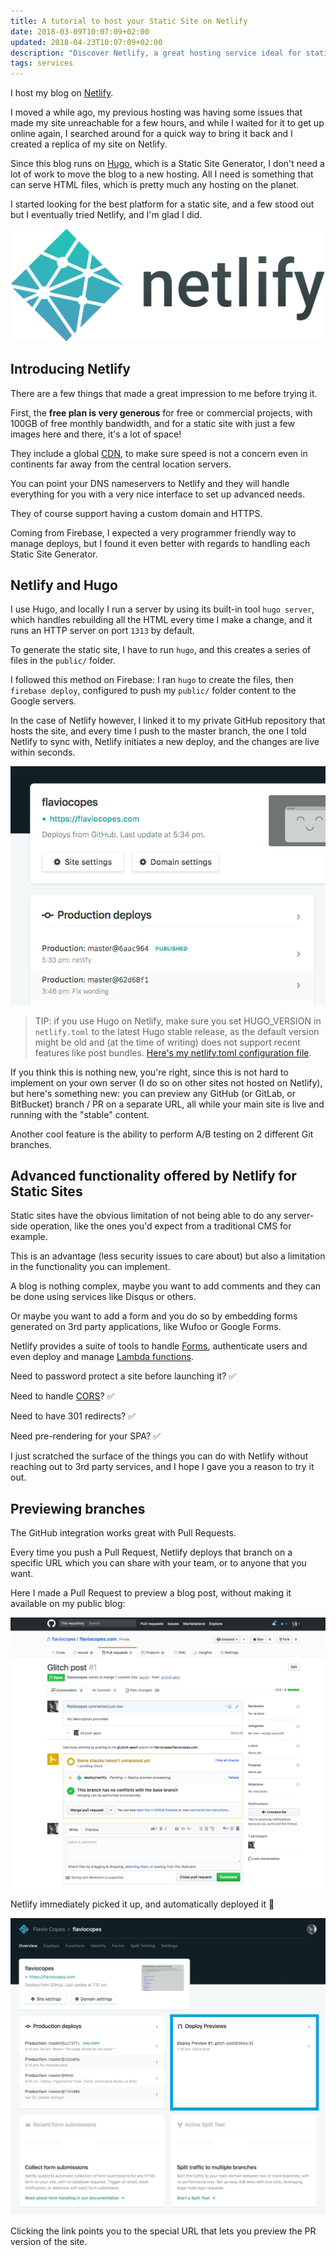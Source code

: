 ```yaml
---
title: A tutorial to host your Static Site on Netlify
date: 2018-03-09T10:07:09+02:00
updated: 2018-04-23T10:07:09+02:00
description: "Discover Netlify, a great hosting service ideal for static sites which has a nice free plan, free CDN and it's blazing fast"
tags: services
---
```


I host my blog on [Netlify](https://www.netlify.com).

I moved a while ago, my previous hosting was having some issues that made my site unreachable for a few hours, and while I waited for it to get up online again, I searched around for a quick way to bring it back and I created a replica of my site on Netlify.

Since this blog runs on [Hugo](https://gohugo.io), which is a Static Site Generator, I don't need a lot of work to move the blog to a new hosting. All I need is something that can serve HTML files, which is pretty much any hosting on the planet.

I started looking for the best platform for a static site, and a few stood out but I eventually tried Netlify, and I'm glad I did.

![Netlify Logo](netlify-logo.png)

## Introducing Netlify

There are a few things that made a great impression to me before trying it.

First, the **free plan is very generous** for free or commercial projects, with 100GB of free monthly bandwidth, and for a static site with just a few images here and there, it's a lot of space!

They include a global [CDN](/cdn/), to make sure speed is not a concern even in continents far away from the central location servers.

You can point your DNS nameservers to Netlify and they will handle everything for you with a very nice interface to set up advanced needs.

They of course support having a custom domain and HTTPS.

Coming from Firebase, I expected a very programmer friendly way to manage deploys, but I found it even better with regards to handling each Static Site Generator.

## Netlify and Hugo

I use Hugo, and locally I run a server by using its built-in tool `hugo server`, which handles rebuilding all the HTML every time I make a change, and it runs an HTTP server on port `1313` by default.

To generate the static site, I have to run `hugo`, and this creates a series of files in the `public/` folder.

I followed this method on Firebase: I ran `hugo` to create the files, then `firebase deploy`, configured to push my `public/` folder content to the Google servers.

In the case of Netlify however, I linked it to my private GitHub repository that hosts the site, and every time I push to the master branch, the one I told Netlify to sync with, Netlify initiates a new deploy, and the changes are live within seconds.

![Dashboard](dashboard.png)

> TIP: if you use Hugo on Netlify, make sure you set HUGO_VERSION in `netlify.toml` to the latest Hugo stable release, as the default version might be old and (at the time of writing) does not support recent features like post bundles. [Here's my netlify.toml configuration file](https://gist.github.com/flaviocopes/a5db876bea8c5d896ee0d29153ab89e0).

If you think this is nothing new, you're right, since this is not hard to implement on your own server (I do so on other sites not hosted on Netlify), but here's something new: you can preview any GitHub (or GitLab, or BitBucket) branch / PR on a separate URL, all while your main site is live and running with the "stable" content.

Another cool feature is the ability to perform A/B testing on 2 different Git branches.

## Advanced functionality offered by Netlify for Static Sites

Static sites have the obvious limitation of not being able to do any server-side operation, like the ones you'd expect from a traditional CMS for example.

This is an advantage (less security issues to care about) but also a limitation in the functionality you can implement.

A blog is nothing complex, maybe you want to add comments and they can be done using services like Disqus or others.

Or maybe you want to add a form and you do so by embedding forms generated on 3rd party applications, like Wufoo or Google Forms.

Netlify provides a suite of tools to handle [Forms](https://www.netlify.com/docs/form-handling/#spam-filtering), authenticate users and even deploy and manage [Lambda functions](https://macarthur.me/posts/building-a-lambda-function-with-netlify/).

Need to password protect a site before launching it? ✅

Need to handle [CORS](/cors/)? ✅

Need to have 301 redirects? ✅

Need pre-rendering for your SPA? ✅

I just scratched the surface of the things you can do with Netlify without reaching out to 3rd party services, and I hope I gave you a reason to try it out.

## Previewing branches

The GitHub integration works great with Pull Requests.

Every time you push a Pull Request, Netlify deploys that branch on a specific URL which you can share with your team, or to anyone that you want.

Here I made a Pull Request to preview a blog post, without making it available on my public blog:

![GitHub Pull Request](github-pull-request.png)

Netlify immediately picked it up, and automatically deployed it 🎉

![The deployed preview](deploy-preview.png)

Clicking the link points you to the special URL that lets you preview the PR version of the site.
